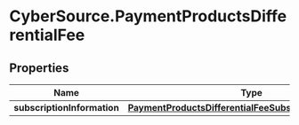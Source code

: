 # CyberSource.PaymentProductsDifferentialFee

## Properties
Name | Type | Description | Notes
------------ | ------------- | ------------- | -------------
**subscriptionInformation** | [**PaymentProductsDifferentialFeeSubscriptionInformation**](PaymentProductsDifferentialFeeSubscriptionInformation.md) |  | [optional] 


